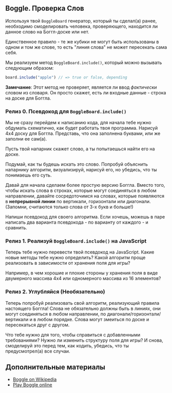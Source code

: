 ## Boggle. Проверка Слов

Используя твой `BoggleBoard` генератор, который ты сделал(а) ранее, необходимо смоделировать человека, проверяющего, находится ли данное слово на Боггл-доске или нет.

Единственное правило - те же кубики не могут быть использованы в одном и том же слове, то есть "линия слова" не может пересекать сама себя.

Мы реализуем метод `BoggleBoard.include()`, который можно вызывать следующим образом:

```javascript
board.include("apple") // => true or false, depending
```

**Замечание**: Этот метод не проверяет, является ли ввод *фактически* словом из словаря. Он просто скажет, есть ли входные данные - строка на доске для Боггла.

### Релиз 0. Псевдокод для `BoggleBoard.include()`

Мы не сразу перейдем к написанию кода, для начала тебе нужно обдумать схематично, как будет работать твоя программа.
Нарисуй 4х4 доску для Боггла. Представь, что она заполнена буквами, или же заполни ее сам(а). 

Пусть твой напарник скажет слово, а ты попытаешься найти его на доске.

Подумай, как ты будешь искать это слово. Попробуй объяснить напарнику алгоритм, визуализируй, нарисуй его, но убедись, что ты понимаешь его суть.

Давай для начала сделаем более простую версию Боггла. Вместо того, чтобы искать слова в строках, которые могут соединяться в любом направлении, давайте сосредоточимся на словах, которые появляются в **непрерывной линии** по вертикали, горизонтали или диагонали. (Запомни, считаются только слова от 3-х букв и больше!)

Напиши псевдокод для своего алгоритма. Если хочешь, можешь в паре написать два варианта псевдокода - по варианту от каждого -  и сравнить.

### Релиз 1. Реализуй `BoggleBoard.include()` на JavaScript

Теперь тебе нужно перевести твой псевдокод на JavaScript. Какие новые методы тебе нужно определить? Какой алгоритм проще реализовать в зависимости от хранения поля для игры?

Например, в чем хорошие и плохие стороны у хранения поля в виде двумерного массива 4х4 или одномерного массива из 16 элементов?

### Релиз 2. Углубляйся (Необязательно)

Теперь попробуй реализовать свой алгоритм, реализующий правила настоящего Боггла! Слова не обязательно должны быть в линиях, они могут соединяться в любом направлении, по диагонали/горизонтали/вертикали и в любом порядке. Слова могут змеиться по доске и пересекаться друг с другом.

Что тебе нужно для того, чтобы справиться с добавленными требованиями? Нужно ли изменить структуру поля для игры? И снова, смоделируй это перед тем, как кодить, убедись, что ты предусмотрел(а) все случаи.

## Дополнительные материалы

* [Boggle on Wikipedia](https://ru.wikipedia.org/wiki/%D0%91%D0%BE%D0%B3%D0%B3%D0%BB)
* [Play Boggle online](http://www.wordplays.com/boggle)
